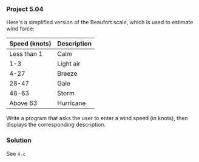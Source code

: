 ### Project 5.04
Here's a simplified version of the Beaufort scale, which is used to estimate wind force:

Speed (knots)|Description
-------------|-----------
Less than 1  |Calm
1-3          |Light air
4-27         |Breeze
28-47        |Gale
48-63        |Storm
Above 63     |Hurricane

Write a program that asks the user to enter a wind speed (in knots), then displays the corresponding description.

### Solution
See `4.c`
